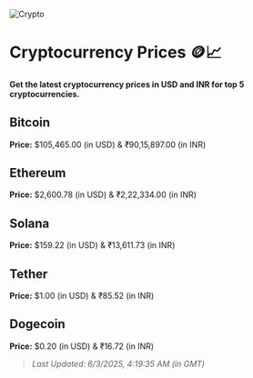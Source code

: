 
![Crypto](https://www.techguide.com.au/wp-content/uploads/2020/11/crypto3.jpeg)

# Cryptocurrency Prices 🪙📈

#### Get the latest cryptocurrency prices in USD and INR for top 5 cryptocurrencies.

## Bitcoin

**Price:** $105,465.00 (in USD) & ₹90,15,897.00 (in INR)

## Ethereum

**Price:** $2,600.78 (in USD) & ₹2,22,334.00 (in INR)

## Solana

**Price:** $159.22 (in USD) & ₹13,611.73 (in INR)

## Tether

**Price:** $1.00 (in USD) & ₹85.52 (in INR)

## Dogecoin

**Price:** $0.20 (in USD) & ₹16.72 (in INR)

> _Last Updated: 6/3/2025, 4:19:35 AM (in GMT)_
